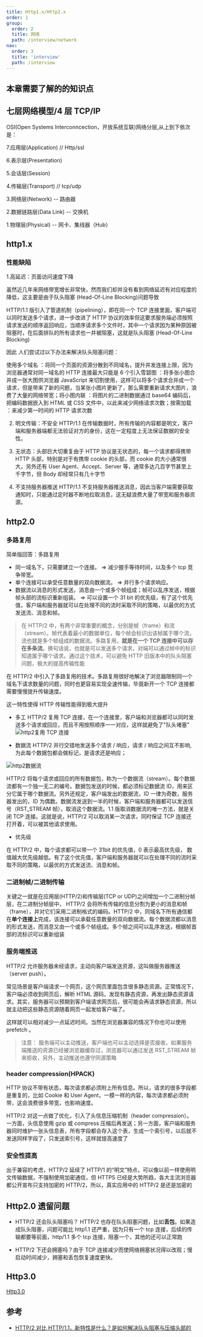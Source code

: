 ```yaml
---
title: Http1.x/Http2.x
order: 1
group:
  order: 2
  title: 网络
  path: /interview/network
nav:
  order: 3
  title: 'interview'
  path: /interview
---
```


## 本章需要了解的的知识点

## 七层网络模型/4 层 TCP/IP

OSI(Open Systems Interconncection，开放系统互联)网络分层,从上到下依次是：

7.应用层(Application) // Http/ssl

6.表示层(Presentation)

5.会话层(Session)

4.传输层(Transport) // tcp/udp

3.网络层(Network) -- 路由器

2.数据链路层(Data Link) -- 交换机

1.物理层(Physical) -- 网卡、集线器（Hub）

## http1.x

### 性能缺陷

1.高延迟：页面访问速度下降

虽然近几年来网络带宽增长非常快，然而我们却并没有看到网络延迟有对应程度的降低，这主要是由于队头阻塞 (Head-Of-Line Blocking)问题导致

HTTP/1.1 版引入了管道机制（pipelining），即在同一个 TCP 连接里面，客户端可以同时发送多个请求，进一步改进了 HTTP 协议的效率但这要求服务端必须按照请求发送的顺序返回响应，当顺序请求多个文件时，其中一个请求因为某种原因被阻塞时，在后面排队的所有请求也一并被阻塞，这就是队头阻塞 (Head-Of-Line Blocking)

因此 人们尝试过以下办法来解决队头阻塞问题：

使用多个域名 ：将同一个页面的资源分散到不同域名，提升并发连接上限，因为浏览器通常对同一域名的 HTTP 连接最大只能是 6 个引入雪碧图 ：将多张小图合并成一张大图供浏览器 JavaScript 来切割使用，这样可以将多个请求合并成一个请求，但是带来了新的问题，当某张小图片更新了，那么需要重新请求大图片，浪费了大量的网络带宽；将小图内联 ：将图片的二进制数据通过 base64 编码后，把编码数据嵌入到 HTML 或 CSS 文件中，以此来减少网络请求次数；按需加载 ：来减少第一时间的 HTTP 请求次数

2. 明文传输：不安全 HTTP/1.1 在传输数据时，所有传输的内容都是明文，客户端和服务器端都无法验证对方的身份，这在一定程度上无法保证数据的安全性。

3. 无状态：头部巨大切重复由于 HTTP 协议是无状态的，每一个请求都得携带 HTTP 头部，特别是对于有携带 cookie 的头部，而 cookie 的大小通常很大，另外还有 User Agent、Accept、Server 等，通常多达几百字节甚至上千字节，但 Body 却经常只有几十字节

4. 不支持服务器推送 HTTP/1.1 不支持服务器推送消息，因此当客户端需要获取通知时，只能通过定时器不断地拉取消息，这无疑浪费大量了带宽和服务器资源。

## http2.0

### 多路复用

简单版回答：多路复用

- 同一域名下，只需要建立一个连接。 => 减少握手等待时间，以及多个 tcp 竞争带宽。
- 单个连接可以承受任意数量的双向数据流。 => 并行多个请求响应。
- 数据流以消息的形式发送，消息由一个或多个帧组成；帧可以乱序发送，根据帧头部的流标识重新组装。 => 可以设置一个 31 bit 的优先级，有了这个优先值，客户端和服务器就可以在处理不同的流时采取不同的策略，以最优的方式发送流、消息和帧。

> 在 HTTP/2 中，有两个非常重要的概念，分别是帧（frame）和流（stream）。帧代表着最小的数据单位，每个帧会标识出该帧属于哪个流，流也就是多个帧组成的数据流。多路复用，**就是在一个 TCP 连接中可以存在多条流**。换句话说，也就是可以发送多个请求，对端可以通过帧中的标识知道属于哪个请求。通过这个技术，可以避免 HTTP 旧版本中的队头阻塞问题，极大的提高传输性能

在 HTTP/2 中引入了多路复用的技术。多路复用很好地解决了浏览器限制同一个域名下请求数量的问题，同时也更容易实现全速传输，毕竟新开一个 TCP 连接都需要慢慢提升传输速度。

这一特性使得 HTTP 传输性能得到极大提升

- 多工 HTTP/2 复用 TCP 连接，在一个连接里，客户端和浏览器都可以同时发送多个请求或回应，而且不用按照顺序一一对应，这样就避免了"队头堵塞" ![http2复用 TCP 连接](https://s2.loli.net/2022/04/30/rnqxl3Lvd6WCFcK.jpg)

- 数据流 HTTP/2 并行交错地发送多个请求 / 响应，请求 / 响应之间互不影响,为此每个数据包都会做标记，是请求还是响应；

![http2数据流](https://s2.loli.net/2022/04/30/kOweT46pM2rcudq.jpg)

HTTP/2 将每个请求或回应的所有数据包，称为一个数据流（stream）。每个数据流都有一个独一无二的编号。数据包发送的时候，都必须标记数据流 ID，用来区分它属于哪个数据流。另外还规定，客户端发出的数据流，ID 一律为奇数，服务器发出的，ID 为偶数。数据流发送到一半的时候，客户端和服务器都可以发送信号（RST_STREAM 帧），取消这个数据流。1.1 版取消数据流的唯一方法，就是关闭 TCP 连接。这就是说，HTTP/2 可以取消某一次请求，同时保证 TCP 连接还打开着，可以被其他请求使用。

- 优先级

在 HTTP/2 中，每个请求都可以带一个 31bit 的优先值，0 表示最高优先级， 数值越大优先级越低。有了这个优先值，客户端和服务器就可以在处理不同的流时采取不同的策略，以最优的方式发送流、消息和帧。

### 二进制帧/二进制传输

关键之一就是在应用层(HTTP/2)和传输层(TCP or UDP)之间增加一个二进制分帧层，在二进制分帧层中， HTTP/2 会将所有传输的信息分割为更小的消息和帧（frame），并对它们采用二进制格式的编码。HTTP/2 中，同域名下所有通信都在**单个连接上**完成，该连接可以承载任意数量的双向数据流。每个数据流都以消息的形式发送，而消息又由一个或多个帧组成。多个帧之间可以乱序发送，根据帧首部的流标识可以重新组装

### 服务端推送

HTTP/2 允许服务器未经请求，主动向客户端发送资源，这叫做服务器推送（server push）。

常见场景是客户端请求一个网页，这个网页里面包含很多静态资源。正常情况下，客户端必须收到网页后，解析 HTML 源码，发现有静态资源，再发出静态资源请求。其实，服务器可以预期到客户端请求网页后，很可能会再请求静态资源，所以就主动把这些静态资源随着网页一起发给客户端了。

这样就可以相对减少一点延迟时间。当然在浏览器兼容的情况下你也可以使用 prefetch 。

> 注意： 服务端可以主动推送，客户端也可以主动选择是否接收，如果服务端推送的资源已经被浏览器缓存过，浏览器可以通过发送 RST_STREAM 帧来拒收，另外，主动推送也遵守同源策略

### header compression(HPACK)

HTTP 协议不带有状态，每次请求都必须附上所有信息。所以，请求的很多字段都是重复的，比如 Cookie 和 User Agent，一模一样的内容，每次请求都必须附带，这会浪费很多带宽，也影响速度。

HTTP/2 对这一点做了优化，引入了头信息压缩机制（header compression）。一方面，头信息使用 gzip 或 compress 压缩后再发送；另一方面，客户端和服务器同时维护一张头信息表，所有字段都会存入这个表，生成一个索引号，以后就不发送同样字段了，只发送索引号，这样就提高速度了

### 安全性提高

出于兼容的考虑，HTTP/2 延续了 HTTP/1 的“明文”特点，可以像以前一样使用明文传输数据，不强制使用加密通信，但 HTTPS 已经是大势所趋，各大主流浏览器都公开宣布只支持加密的 HTTP/2，所以，真实应用中的 HTTP/2 是还是加密的

## Http2.0 遗留问题

- HTTP/2 还会队头阻塞吗？ HTTP/2 也存在队头阻塞问题，比如**丢包**。如果造成队头阻塞，问题可能比 http1.1 还严重，因为只有一个 tcp 连接，后续的传输都要等前面，http/1.1 多个 tcp 连接，阻塞一个，其他的还可以正常跑

- HTTP/2 下还会拥塞吗？由于 TCP 连接减少而使网络拥塞状况得以改观；慢启动时间减少，拥塞和丢包恢复速度更快。

## Http3.0

[Http3.0](./http3.md)

## 参考

- [HTTP/2 对比 HTTP/1.1，新特性是什么？是如何解决队头阻塞与压缩头部的](https://mp.weixin.qq.com/s/7MGmXvC9hnLqsVsEYtmhmQ)
